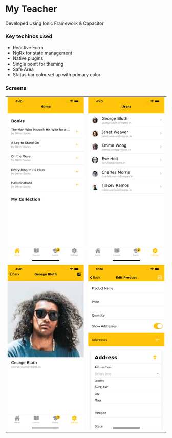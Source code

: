 <h1>My Teacher</h1><p>Developed Using Ionic Framework & Capacitor</p>
  

### Key techincs used
  - Reactive Form
  - NgRx for state management
  - Native plugins
  - Single point for theming
  - Safe Area
  - Status bar color set up with primary color


### Screens
<table>
    <tr>
      <td>
          <img width="350px" src="./docs/images/img-1.png" alt="Details"> </img>
      </td>
      <td>
          <img width="350px" src="./docs/images/img-2.png" alt="Details"> </img>
      </td>
  </tr>
   <tr>
      <td>
          <img width="350px" src="./docs/images/img-3.png" alt="Details"> </img>
      </td>
      <td>
          <img width="350px" src="./docs/images/img-4.png" alt="Details"> </img>
      </td>
  </tr>
</table>

